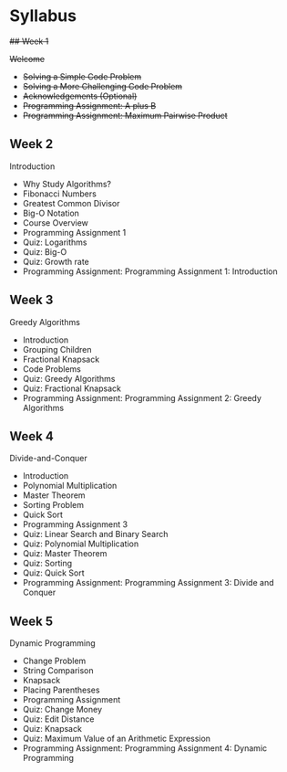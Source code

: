 # Syllabus

~~## Week 1~~

~~Welcome~~

- ~~Solving a Simple Code Problem~~
- ~~Solving a More Challenging Code Problem~~
- ~~Acknowledgements (Optional)~~
- ~~Programming Assignment: A plus B~~
- ~~Programming Assignment: Maximum Pairwise Product~~

## Week 2

Introduction

- Why Study Algorithms?
- Fibonacci Numbers
- Greatest Common Divisor
- Big-O Notation
- Course Overview
- Programming Assignment 1
- Quiz: Logarithms
- Quiz: Big-O
- Quiz: Growth rate
- Programming Assignment: Programming Assignment 1: Introduction

## Week 3

Greedy Algorithms

- Introduction
- Grouping Children
- Fractional Knapsack
- Code Problems
- Quiz: Greedy Algorithms
- Quiz: Fractional Knapsack
- Programming Assignment: Programming Assignment 2: Greedy Algorithms

## Week 4

Divide-and-Conquer

- Introduction
- Polynomial Multiplication
- Master Theorem
- Sorting Problem
- Quick Sort
- Programming Assignment 3
- Quiz: Linear Search and Binary Search
- Quiz: Polynomial Multiplication
- Quiz: Master Theorem
- Quiz: Sorting
- Quiz: Quick Sort
- Programming Assignment: Programming Assignment 3: Divide and Conquer

## Week 5

Dynamic Programming

- Change Problem
- String Comparison
- Knapsack
- Placing Parentheses
- Programming Assignment
- Quiz: Change Money
- Quiz: Edit Distance
- Quiz: Knapsack
- Quiz: Maximum Value of an Arithmetic Expression
- Programming Assignment: Programming Assignment 4: Dynamic Programming
